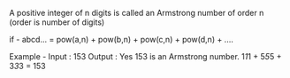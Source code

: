 A positive integer of n digits is called an Armstrong number of order n (order is number of digits) 

if -
abcd... = pow(a,n) + pow(b,n) + pow(c,n) + pow(d,n) + .... 

Example -
Input : 153
Output : Yes
153 is an Armstrong number.
1*1*1 + 5*5*5 + 3*3*3 = 153
